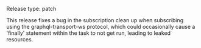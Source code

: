 Release type: patch

This release fixes a bug in the subscription clean up when subscribing using the
graphql-transport-ws protocol, which could occasionally cause a 'finally'
statement within the task to not get run, leading to leaked resources.
